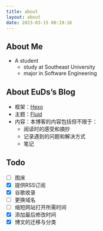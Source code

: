 ```yaml
---
title: about
layout: about
date: 2023-03-15 00:19:16
---
```


## About Me

- A student
  - study at Southeast University
  - major in Software Engineering

## About EuDs’s Blog

- 框架：[Hexo](https://hexo.io/)
- 主题：[Fluid](https://hexo.fluid-dev.com/)
- 内容：本博客的内容包括但不限于：
  - 阅读时的感受和摘抄
  - 记录遇到的问题和解决方式
  - 笔记
## Todo
- [ ] 图床
- [x] 提供RSS订阅
- [x] 谷歌收录
- [ ] 更换域名
- [ ] 缩短网站打开所需时间
- [x] 添加最后修改时间
- [x] 博文的迁移与分类